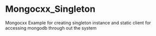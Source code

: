 # Mongocxx_Singleton
Mongocxx Example for creating singleton instance and static client for accessing mongodb through out the system
